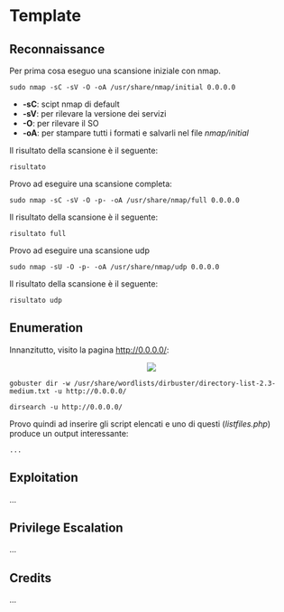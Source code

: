 # Template

## Reconnaissance

Per prima cosa eseguo una scansione iniziale con nmap.

```text
sudo nmap -sC -sV -O -oA /usr/share/nmap/initial 0.0.0.0
```

* **-sC**: scipt nmap di default
* **-sV**: per rilevare la versione dei servizi
* **-O**: per rilevare il SO
* **-oA**: per stampare tutti i formati e salvarli nel file _nmap/initial_

Il risultato della scansione è il seguente:

```text
risultato
```

Provo ad eseguire una scansione completa:

```text
sudo nmap -sC -sV -O -p- -oA /usr/share/nmap/full 0.0.0.0
```

Il risultato della scansione è il seguente:

```text
risultato full
```

Provo ad eseguire una scansione udp
```text
sudo nmap -sU -O -p- -oA /usr/share/nmap/udp 0.0.0.0
```

Il risultato della scansione è il seguente:

```text
risultato udp
```

## Enumeration

Innanzitutto, visito la pagina http://0.0.0.0/:

<p align="center">
  <img src="/Immagini/Linux-Box/Template/template-1.png" />
</p>

```text
gobuster dir -w /usr/share/wordlists/dirbuster/directory-list-2.3-medium.txt -u http://0.0.0.0/
```

```text
dirsearch -u http://0.0.0.0/
```

Provo quindi ad inserire gli script elencati e uno di questi (_listfiles.php_) produce un output interessante:

```text
...
```

## Exploitation

...

## Privilege Escalation

...


## Credits

...
